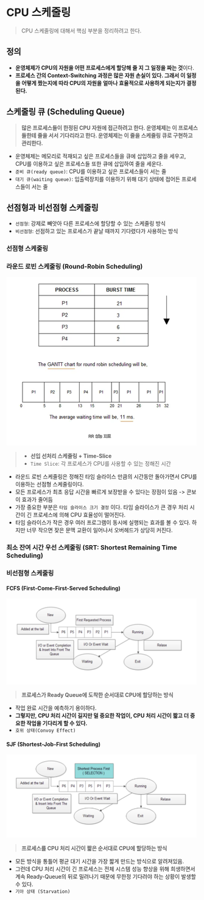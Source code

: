# CPU 스케줄링

> CPU 스케줄링에 대해서 핵심 부분을 정리하려고 한다.

## 정의

- **운영체제가 CPU의 자원을 어떤 프로세스에게 할당해 줄 지 그 일정을 짜는 것**이다.
- **프로세스 간의 Context-Switching 과정은 많은 자원 손실이 있다. 그래서 이 일정을 어떻게 짰는지에 따라 CPU의 자원을 얼마나 효율적으로 사용하게 되는지가 결정된다.**

## 스케줄링 큐 (Scheduling Queue)

> **많은 프로세스들이 한정된 CPU 자원에 접근하려고 한다. 운영체제는 이 프로세스들한테 줄을 서서 기다리라고 한다. 운영체제는 이 줄을 스케줄링 큐로 구현하고 관리한다.**

- 운영체제는 메모리로 적재되고 싶은 프로세스들을 큐에 삽입하고 줄을 세우고, CPU를 이용하고 싶은 프로세스들 또한 큐에 삽입하여 줄을 세운다.
- `준비 큐(ready queue)`: CPU를 이용하고 싶은 프로세스들이 서는 줄
- `대기 큐(waiting queue)`: 입출력장치를 이용하기 위해 대기 상태에 접어든 프로세스들이 서는 줄

## 선점형과 비선점형 스케줄링

- `선점형`: 강제로 빼앗아 다른 프로세스에 할당할 수 있는 스케줄링 방식
- `비선점형`: 선점하고 있는 프로세스가 끝날 때까지 기다렸다가 사용하는 방식

### 선점형 스케줄링

### 라운드 로빈 스케줄링 (Round-Robin Scheduling)

<img src="./images/round-robin.png" width="500" />

> - **선입 선처리 스케줄링 + Time-Slice**
> - `Time Slice`: 각 프로세스가 CPU를 사용할 수 있는 정해진 시간

- 라운드 로빈 스케줄링은 정해진 타임 슬라이스 만큼의 시간동안 돌아가면서 CPU를 이용하는 선점형 스케줄링이다.
- 모든 프로세스가 최초 응답 시간을 빠르게 보장받을 수 있다는 장점이 있음 -> 콘보이 효과가 줄어듬
- 가장 중요한 부분은 `타임 슬라이스 크기 결정` 이다. 타임 슬라이스가 큰 경우 처리 시간이 긴 프로세스에 의해 CPU 효율성이 떨어진다.
- 타임 슬라이스가 작은 경우 여러 프로그램이 동시에 실행되는 효과를 볼 수 있다. 하지만 너무 작으면 잦은 문맥 교환이 일어나서 오버헤드가 상당히 커진다.

### 최소 잔여 시간 우선 스케줄링 (SRT: Shortest Remaining Time Scheduling)

### 비선점형 스케줄링

#### FCFS (First-Come-First-Served Scheduling)

<img src="./images/fcfs.png" width="500" />

> **프로세스가 Ready Queue에 도착한 순서대로 CPU에 할당하는 방식**

- 작업 완료 시간을 예측하기 용이하다.
- **그렇지만, CPU 처리 시간이 길지만 덜 중요한 작업이, CPU 처리 시간이 짧고 더 중요한 작업을 기다리게 할 수 있다.**
- `호위 상태(Convoy Effect)`

#### SJF (Shortest-Job-First Scheduling)

<img src="./images/sjf.png" width="500" />

> **프로세스를 CPU 처리 시간이 짧은 순서대로 CPU에 할당하는 방식**

- 모든 방식을 통틀어 평균 대기 시간을 가장 짧게 만드는 방식으로 알려져있음.
- 그런데 CPU 처리 시간이 긴 프로세스는 전체 시스템 성능 향상을 위해 희생하면서 계속 Ready-Queue의 뒤로 밀려나기 때문에 무한정 기다려야 하는 상황이 발생할 수 있다.
- `기아 상태 (Starvation)`

